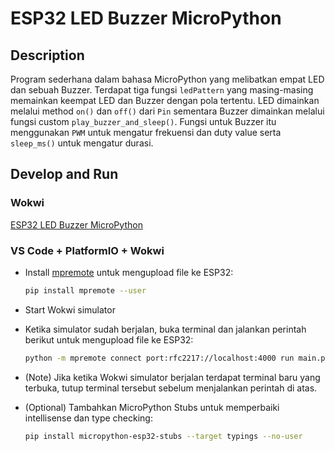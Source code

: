 # ESP32 LED Buzzer MicroPython

## Description

Program sederhana dalam bahasa MicroPython yang melibatkan empat LED dan sebuah Buzzer.
Terdapat tiga fungsi `ledPattern` yang masing-masing memainkan keempat LED dan Buzzer dengan pola tertentu.
LED dimainkan melalui method `on()` dan `off()` dari `Pin` sementara Buzzer dimainkan melalui fungsi custom `play_buzzer_and_sleep()`. Fungsi untuk Buzzer itu menggunakan `PWM` untuk mengatur frekuensi dan duty value serta `sleep_ms()` untuk mengatur durasi.

## Develop and Run

### Wokwi

[ESP32 LED Buzzer MicroPython](https://wokwi.com/projects/386619885922592769)

### VS Code + PlatformIO + Wokwi

-   Install [mpremote](https://docs.micropython.org/en/latest/reference/mpremote.html) untuk mengupload file ke ESP32:

    ```bash
    pip install mpremote --user
    ```

-   Start Wokwi simulator

-   Ketika simulator sudah berjalan, buka terminal dan jalankan perintah berikut untuk mengupload file ke ESP32:

    ```bash
    python -m mpremote connect port:rfc2217://localhost:4000 run main.py
    ```

-   (Note) Jika ketika Wokwi simulator berjalan terdapat terminal baru yang terbuka, tutup terminal tersebut sebelum menjalankan perintah di atas.

-   (Optional) Tambahkan MicroPython Stubs untuk memperbaiki intellisense dan type checking:
    ```bash
    pip install micropython-esp32-stubs --target typings --no-user
    ```
